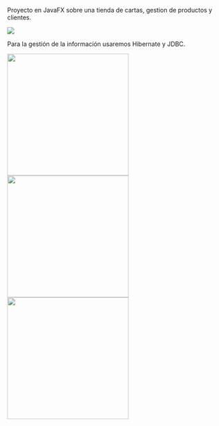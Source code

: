 Proyecto en JavaFX sobre una tienda de cartas, gestion de productos y clientes.

<img src="docs_resources/login.PNG"/>

Para la gestión de la información usaremos Hibernate y JDBC.

<img src="docs_resources/inicio.PNG" width="280"/> <img src="docs_resources/cartas.PNG" width="280" /> <img src="docs_resources/clientes.PNG" width="280"/> 
 
 
 
